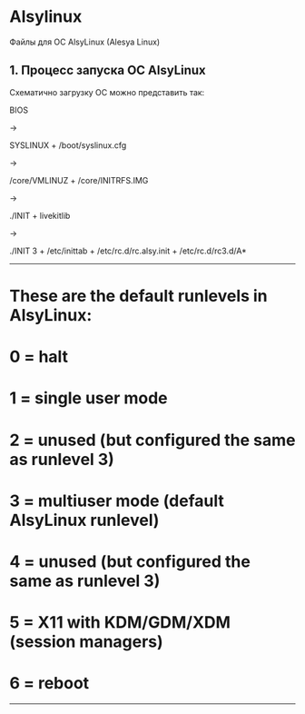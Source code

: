 # Alsylinux
Файлы для ОС AlsyLinux (Alesya Linux)

## 1. Процесс запуска ОС AlsyLinux

Схематично загрузку ОС можно представить так:

  BIOS
   
   ->
   
  SYSLINUX
  +
  /boot/syslinux.cfg
  
   ->
   
  /core/VMLINUZ
  +
  /core/INITRFS.IMG
  
   ->
  
  ./INIT
  +
  livekitlib
  
   ->
   
  ./INIT 3
  +
  /etc/inittab 
  +
  /etc/rc.d/rc.alsy.init
  +
  /etc/rc.d/rc3.d/A*

-------------------------------------------------------------------------------------------
# These are the default runlevels in AlsyLinux:
#   0 = halt
#   1 = single user mode
#   2 = unused (but configured the same as runlevel 3)
#   3 = multiuser mode (default AlsyLinux runlevel)
#   4 = unused (but configured the same as runlevel 3)
#   5 = X11 with KDM/GDM/XDM (session managers)
#   6 = reboot
-------------------------------------------------------------------------------------------
